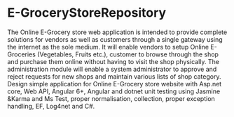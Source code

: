 # E-GroceryStoreRepository
The Online E-Grocery store web application is intended to provide complete solutions for vendors as well as customers through a single gateway using the internet as the sole medium. It will enable vendors to setup Online E-Groceries (Vegetables, Fruits etc.), customer to browse through the shop and purchase them online without having to visit the shop physically. The administration module will enable a system administrator to approve and reject requests for new shops and maintain various lists of shop category.  Design simple application for Online E-Grocery store website with Asp.net core, Web API, Angular 6+, Angular and dotnet unit testing using Jasmine &amp;Karma and Ms Test, proper normalisation, collection, proper exception handling, EF, Log4net and C#.
